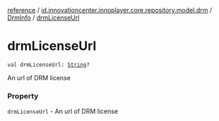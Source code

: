 [reference](../../index.md) / [id.innovationcenter.innoplayer.core.repository.model.drm](../index.md) / [DrmInfo](index.md) / [drmLicenseUrl](./drm-license-url.md)

# drmLicenseUrl

`val drmLicenseUrl: `[`String`](https://kotlinlang.org/api/latest/jvm/stdlib/kotlin/-string/index.html)`?`

An url of DRM license

### Property

`drmLicenseUrl` - An url of DRM license